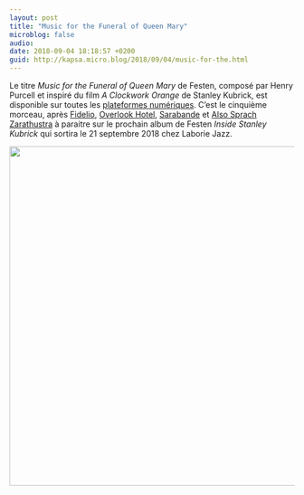 ```yaml
---
layout: post
title: "Music for the Funeral of Queen Mary"
microblog: false
audio: 
date: 2018-09-04 18:18:57 +0200
guid: http://kapsa.micro.blog/2018/09/04/music-for-the.html
---
```

Le titre _Music for the Funeral of Queen Mary_ de Festen, composé par Henry Purcell et inspiré du film _A Clockwork Orange_ de Stanley Kubrick, est disponible sur toutes les [plateformes numériques](http://smarturl.it/FuneralForQueenMary). C’est le cinquième morceau, après [Fidelio](http://jeankapsa.com/2018/04/03/fidelio.html), [Overlook Hotel](http://jeankapsa.com/2018/05/11/overlook-hotel.html),  [Sarabande](http://jeankapsa.com/2018/06/09/sarabande.html) et [Also Sprach Zarathustra](http://jeankapsa.com/2018/07/11/also-sprach-zarathustra.html) à paraitre sur le prochain album de Festen _Inside Stanley Kubrick_ qui sortira le 21 septembre 2018 chez Laborie Jazz.

<img src="http://www.jeankapsa.com/uploads/2018/0fef690a7d.jpg" width="600" height="600" />
